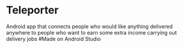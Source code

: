 # Teleporter
Android app that connects people who would like anything delivered anywhere to people who want to earn some extra income carrying out delivery jobs 
#Made on Android Studio
